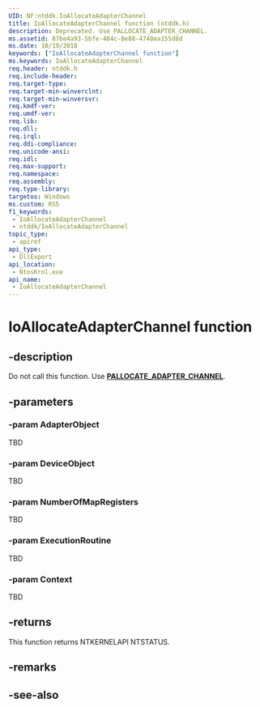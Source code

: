 ```yaml
---
UID: NF:ntddk.IoAllocateAdapterChannel
title: IoAllocateAdapterChannel function (ntddk.h)
description: Deprecated. Use PALLOCATE_ADAPTER_CHANNEL.
ms.assetid: 87be4a93-5bfe-484c-8e88-4748ea155d8d
ms.date: 10/19/2018
keywords: ["IoAllocateAdapterChannel function"]
ms.keywords: IoAllocateAdapterChannel
req.header: ntddk.h
req.include-header: 
req.target-type: 
req.target-min-winverclnt: 
req.target-min-winversvr: 
req.kmdf-ver: 
req.umdf-ver: 
req.lib: 
req.dll: 
req.irql: 
req.ddi-compliance: 
req.unicode-ansi: 
req.idl: 
req.max-support: 
req.namespace: 
req.assembly: 
req.type-library: 
targetos: Windows
ms.custom: RS5
f1_keywords:
 - IoAllocateAdapterChannel
 - ntddk/IoAllocateAdapterChannel
topic_type:
 - apiref
api_type:
 - DllExport
api_location:
 - NtosKrnl.exe
api_name:
 - IoAllocateAdapterChannel
---
```


# IoAllocateAdapterChannel function


## -description

Do not call this function. Use [**PALLOCATE_ADAPTER_CHANNEL**](../wdm/nc-wdm-pallocate_adapter_channel.md).

## -parameters

### -param AdapterObject

TBD

### -param DeviceObject

TBD

### -param NumberOfMapRegisters

TBD

### -param ExecutionRoutine

TBD

### -param Context

TBD

## -returns

This function returns NTKERNELAPI NTSTATUS.

## -remarks

## -see-also


